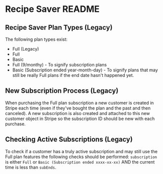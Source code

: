 # Recipe Saver README

## Recipe Saver Plan Types (Legacy)
The following plan types exist:
  - Full (Legacy)
  - Full
  - Basic
  - Full (9/monthy) - To signify subscription plans
  - Basic (Subscription ended year-month-day) - To signify plans that may still be really Full plans if the end date hasn't happened yet.

## New Subscription Process (Legacy)
When purchasing the Full plan subscription a new customer is created in Stripe each time (even if they've bought the plan and the past and then canceled). A new subscription is also created and attached to this new customer object in Stripe so the subscription ID should be new with each purchase.

## Checking Active Subscriptions (Legacy)
To check if a customer has a truly active subscription and may still use the Full plan features the following checks should be performed:
`subscription` is either `Full` or `Basic (Subscription ended xxxx-xx-xx)` AND the current time is less than `subEnds`.